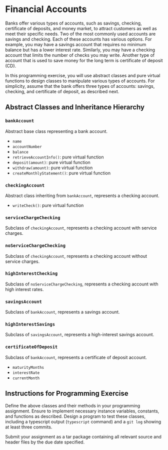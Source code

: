 # Financial Accounts

Banks offer various types of accounts, such as savings, checking, certificate of deposits, and money market, to attract customers as well as meet their specific needs. Two of the most commonly used accounts are savings and checking. Each of these accounts has various options. For example, you may have a savings account that requires no minimum balance but has a lower interest rate. Similarly, you may have a checking account that limits the number of checks you may write. Another type of account that is used to save money for the long term is certificate of deposit (CD).

In this programming exercise, you will use abstract classes and pure virtual functions to design classes to manipulate various types of accounts. For simplicity, assume that the bank offers three types of accounts: savings, checking, and certificate of deposit, as described next.

## Abstract Classes and Inheritance Hierarchy

### `bankAccount`
Abstract base class representing a bank account.

- `name`
- `accountNumber`
- `balance`
- `retrieveAccountInfo()`: pure virtual function
- `deposit(amount)`: pure virtual function
- `withdraw(amount)`: pure virtual function
- `createMonthlyStatement()`: pure virtual function

### `checkingAccount`
Abstract class inheriting from `bankAccount`, represents a checking account.

- `writeCheck()`: pure virtual function

### `serviceChargeChecking`
Subclass of `checkingAccount`, represents a checking account with service charges.

### `noServiceChargeChecking`
Subclass of `checkingAccount`, represents a checking account without service charges.

### `highInterestChecking`
Subclass of `noServiceChargeChecking`, represents a checking account with high interest rates.

### `savingsAccount`
Subclass of `bankAccount`, represents a savings account.

### `highInterestSavings`
Subclass of `savingsAccount`, represents a high-interest savings account.

### `certificateOfDeposit`
Subclass of `bankAccount`, represents a certificate of deposit account.

- `maturityMonths`
- `interestRate`
- `currentMonth`

## Instructions for Programming Exercise

Define the above classes and their methods in your programming assignment. Ensure to implement necessary instance variables, constants, and functions as described. Design a program to test these classes, including a typescript output (`typescript` command) and a `git log` showing at least three commits.

Submit your assignment as a tar package containing all relevant source and header files by the due date specified.

